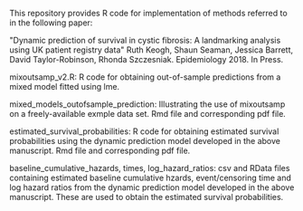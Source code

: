 This repository provides R code for implementation of methods referred to in the following paper:

"Dynamic prediction of survival in cystic fibrosis: A landmarking analysis using UK patient registry data" 
Ruth Keogh, Shaun Seaman, Jessica Barrett, David Taylor-Robinson, Rhonda Szczesniak. Epidemiology 2018. In Press.

mixoutsamp_v2.R: R code for obtaining out-of-sample predictions from a mixed model fitted using lme.

mixed_models_outofsample_prediction: Illustrating the use of mixoutsamp on a freely-available exmple data set. Rmd file and corresponding pdf file. 

estimated_survival_probabilities: R code for obtaining estimated survival probabilities using the dynamic prediction model developed in the above manuscript. Rmd file and corresponding pdf file. 

baseline_cumulative_hazards, times, log_hazard_ratios: csv and RData files containing estimated baseline cumulative hzards, event/censoring time and log hazard ratios from the dynamic prediction model developed in the above manuscript. These are used to obtain the estimated survival probabilities. 
